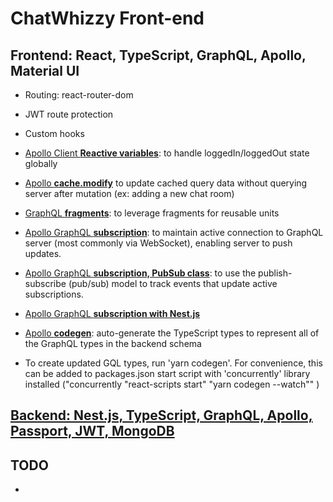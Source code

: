 # ChatWhizzy Front-end

## Frontend: React, TypeScript, GraphQL, Apollo, Material UI

- Routing: react-router-dom
- JWT route protection
- Custom hooks
- [Apollo Client **Reactive variables**](https://www.apollographql.com/docs/react/local-state/reactive-variables/): to handle loggedIn/loggedOut state globally
- [Apollo **cache.modify**](https://www.apollographql.com/docs/react/caching/cache-interaction/#using-cachemodify) to update cached query data without querying server after mutation (ex: adding a new chat room)
- [GraphQL **fragments**](https://graphql.org/learn/queries/#fragments): to leverage fragments for reusable units
- [Apollo GraphQL **subscription**](https://www.apollographql.com/docs/react/data/subscriptions/): to maintain active connection to GraphQL server (most commonly via WebSocket), enabling server to push updates.
- [Apollo GraphQL **subscription, PubSub class**](https://www.apollographql.com/docs/apollo-server/data/subscriptions/#the-pubsub-class): to use the publish-subscribe (pub/sub) model to track events that update active subscriptions.
- [Apollo GraphQL **subscription with Nest.js**](https://docs.nestjs.com/graphql/subscriptions)
- [Apollo **codegen**](https://www.apollographql.com/tutorials/lift-off-part1/09-codegen): auto-generate the TypeScript types to represent all of the GraphQL types in the backend schema

- To create updated GQL types, run 'yarn codegen'. For convenience, this can be added to packages.json start script with 'concurrently' library installed ("concurrently \"react-scripts start\" \"yarn codegen --watch\"" )

## [Backend: Nest.js, TypeScript, GraphQL, Apollo, Passport, JWT, MongoDB](https://github.com/jparkley/nestjs-react-graphql-chatwhizzy-back)

## TODO

-
